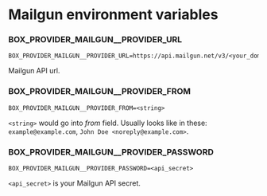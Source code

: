 # Mailgun environment variables

### BOX\_PROVIDER\_MAILGUN\_\_PROVIDER\_URL

```
BOX_PROVIDER_MAILGUN__PROVIDER_URL=https://api.mailgun.net/v3/<your_domain>/messages
```

Mailgun API url.

### BOX\_PROVIDER\_MAILGUN\_\_PROVIDER\_FROM

```
BOX_PROVIDER_MAILGUN__PROVIDER_FROM=<string>
```

`<string>` would go into _from_ field. Usually looks like in these: `example@example.com`,  `John Doe <noreply@example.com>`.

### BOX\_PROVIDER\_MAILGUN\_\_PROVIDER\_PASSWORD

```
BOX_PROVIDER_MAILGUN__PROVIDER_PASSWORD=<api_secret>
```

`<api_secret>` is your Mailgun API secret.
